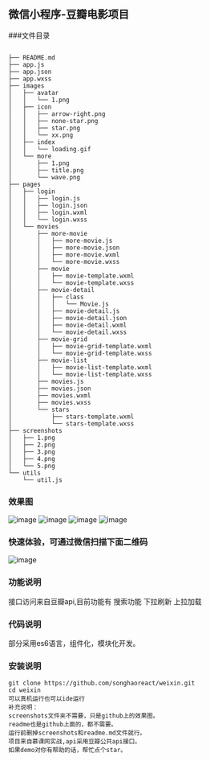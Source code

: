 ## 微信小程序-豆瓣电影项目
###文件目录

```

├── README.md
├── app.js
├── app.json
├── app.wxss
├── images
│   ├── avatar
│   │   └── 1.png
│   ├── icon
│   │   ├── arrow-right.png
│   │   ├── none-star.png
│   │   ├── star.png
│   │   └── xx.png
│   ├── index
│   │   └── loading.gif
│   └── more
│       ├── 1.png
│       ├── title.png
│       └── wave.png
├── pages
│   ├── login
│   │   ├── login.js
│   │   ├── login.json
│   │   ├── login.wxml
│   │   └── login.wxss
│   └── movies
│       ├── more-movie
│       │   ├── more-movie.js
│       │   ├── more-movie.json
│       │   ├── more-movie.wxml
│       │   └── more-movie.wxss
│       ├── movie
│       │   ├── movie-template.wxml
│       │   └── movie-template.wxss
│       ├── movie-detail
│       │   ├── class
│       │   │   └── Movie.js
│       │   ├── movie-detail.js
│       │   ├── movie-detail.json
│       │   ├── movie-detail.wxml
│       │   └── movie-detail.wxss
│       ├── movie-grid
│       │   ├── movie-grid-template.wxml
│       │   └── movie-grid-template.wxss
│       ├── movie-list
│       │   ├── movie-list-template.wxml
│       │   └── movie-list-template.wxss
│       ├── movies.js
│       ├── movies.json
│       ├── movies.wxml
│       ├── movies.wxss
│       └── stars
│           ├── stars-template.wxml
│           └── stars-template.wxss
├── screenshots
│   ├── 1.png
│   ├── 2.png
│   ├── 3.png
│   ├── 4.png
│   └── 5.png
└── utils
    └── util.js
```
### 效果图
![image](https://github.com/songhaoreact/weixin/blob/master/screenshots/1.png)
![image](https://github.com/songhaoreact/weixin/blob/master/screenshots/2.png)
![image](https://github.com/songhaoreact/weixin/blob/master/screenshots/3.png)
![image](https://github.com/songhaoreact/weixin/blob/master/screenshots/5.png)
### 快速体验，可通过微信扫描下面二维码
![image](https://github.com/songhaoreact/weixin/blob/master/screenshots/4.png)
### 功能说明
接口访问来自豆瓣api,目前功能有
搜索功能
下拉刷新
上拉加载
### 代码说明
部分采用es6语言，组件化，模块化开发。
### 安装说明

```
git clone https://github.com/songhaoreact/weixin.git
cd weixin
可以真机运行也可以ide运行
补充说明：
screenshots文件夹不需要，只是github上的效果图。
readme也是github上面的，都不需要。
运行前删掉screenshots和readme.md文件就行。
项目来自慕课网实战,api采用豆瓣公共api接口。
如果demo对你有帮助的话，帮忙点个star。
```
